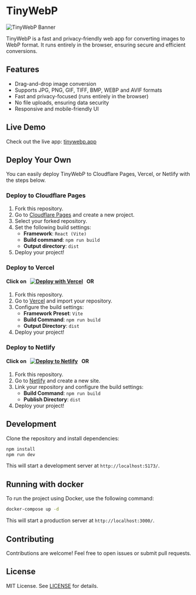# TinyWebP

<picture>
  <source srcset="https://tinywebp.app/tinywebp_dark.webp" media="(prefers-color-scheme: dark)">
  <img src="https://tinywebp.app/tinywebp_light.webp" alt="TinyWebP Banner">
</picture>

TinyWebP is a fast and privacy-friendly web app for converting images to WebP format. It runs entirely in the browser, ensuring secure and efficient conversions.

## Features

- Drag-and-drop image conversion
- Supports JPG, PNG, GIF, TIFF, BMP, WEBP and AVIF formats
- Fast and privacy-focused (runs entirely in the browser)
- No file uploads, ensuring data security
- Responsive and mobile-friendly UI

## Live Demo

Check out the live app: [tinywebp.app](https://tinywebp.app)

## Deploy Your Own

You can easily deploy TinyWebP to Cloudflare Pages, Vercel, or Netlify with the steps below.

### Deploy to Cloudflare Pages

1. Fork this repository.
2. Go to [Cloudflare Pages](https://pages.cloudflare.com/) and create a new project.
3. Select your forked repository.
4. Set the following build settings:
   - **Framework**: `React (Vite)`
   - **Build command**: `npm run build`
   - **Output directory**: `dist`
5. Deploy your project!

### Deploy to Vercel

#### Click on &nbsp; [![Deploy with Vercel](https://vercel.com/button)](https://vercel.com/new/clone?repository-url=https://github.com/IamIsPra/tinywebp) &nbsp; OR
1. Fork this repository.
2. Go to [Vercel](https://vercel.com/) and import your repository.
3. Configure the build settings:
   - **Framework Preset**: `Vite`
   - **Build Command**: `npm run build`
   - **Output Directory**: `dist`
4. Deploy your project!

### Deploy to Netlify 

#### Click on &nbsp;  [![Deploy to Netlify](https://www.netlify.com/img/deploy/button.svg)](https://app.netlify.com/start/deploy?repository=https://github.com/IamIsPra/tinywebp) &nbsp; OR


1. Fork this repository.
2. Go to [Netlify](https://app.netlify.com/) and create a new site.
3. Link your repository and configure the build settings:
   - **Build Command**: `npm run build`
   - **Publish Directory**: `dist`
4. Deploy your project!

## Development

Clone the repository and install dependencies:

```sh
npm install
npm run dev
```

This will start a development server at `http://localhost:5173/`.

## Running with docker
To run the project using Docker, use the following command:

```sh
docker-compose up -d
```

This will start a production server at `http://localhost:3000/`.

## Contributing

Contributions are welcome! Feel free to open issues or submit pull requests.

## License

MIT License. See [LICENSE](./LICENSE) for details.
